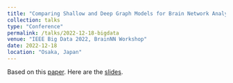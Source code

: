 ```yaml
---
title: "Comparing Shallow and Deep Graph Models for Brain Network Analysis"
collection: talks
type: "Conference"
permalink: /talks/2022-12-18-bigdata
venue: "IEEE Big Data 2022, BrainNN Workshop"
date: 2022-12-18
location: "Osaka, Japan"
---
```


Based on this <a href="https://github.com/ethanjyoung/ethanjyoung.github.io/raw/master/files/Comparing_Shallow_and_Deep_Graph_Models_for_Brain_Network_Analysis.pdf" download>paper</a>. Here are the <a href="https://github.com/ethanjyoung/ethanjyoung.github.io/raw/master/files/brainnn_slides.pdf" download>slides</a>.
